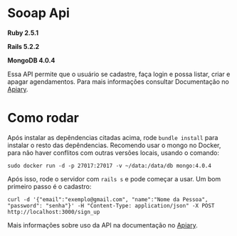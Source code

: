 # Sooap Api
**Ruby 2.5.1**

**Rails 5.2.2**

**MongoDB 4.0.4**

Essa API permite que o usuário se cadastre, faça login e possa listar, criar e apagar agendamentos. Para mais informações consultar Documentação no [Apiary](https://sooapapi.docs.apiary.io/).

# Como rodar
Após instalar as depêndencias citadas acima, rode ` bundle install ` para instalar o resto das depêndencias. Recomendo usar o mongo no Docker, para não haver conflitos com outras versões locais, usando o comando:

`sudo docker run -d -p 27017:27017 -v ~/data:/data/db mongo:4.0.4`

Após isso, rode o servidor com `rails s` e pode começar a usar. Um bom primeiro passo é o cadastro:

`curl -d '{"email":"exemplo@gmail.com", "name":"Nome da Pessoa", "password": "senha"}' -H "Content-Type: application/json" -X POST http://localhost:3000/sign_up`

Mais informações sobre uso da API na documentação no [Apiary](https://sooapapi.docs.apiary.io/).
